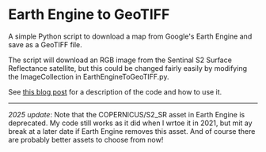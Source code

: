 # Earth Engine to GeoTIFF

A simple Python script to download a map from Google's Earth Engine and save as a GeoTIFF file.

The script will download an RGB image from the Sentinal S2 Surface Reflectance satellite, but this could be changed fairly easily by modifying the ImageCollection in EarthEngineToGeoTIFF.py.

See [this blog post](https://sites.northwestern.edu/researchcomputing/2021/11/19/downloading-satellite-images-made-easy/) for a description of the code and how to use it. 

___
*2025 update*: Note that the COPERNICUS/S2_SR asset in Earth Engine is deprecated.  My code still works as it did when I wrtoe it in 2021, but mit ay break at a later date if Earth Engine removes this asset.  And of course there are probably better assets to choose from now!